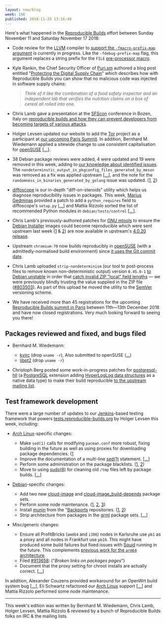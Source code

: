 ```yaml
---
layout: new/blog
week: 186
published: 2018-11-20 13:16:40
---
```


Here's what happened in the [Reproducible Builds](https://reproducible-builds.org) effort between Sunday November 11 and Saturday November 17 2018:

* Code review for the [LLVM](https://llvm.org/) compiler to [support the `-fmacro-prefix-map` argument](https://reviews.llvm.org/D49466) is currently in progress. Like the `-fdebug-prefix-map` flag, this argument replaces a string prefix for the `FILE` [pre-processor macro](https://en.wikipedia.org/wiki/C_preprocessor).

* Kyle Rankin, the Chief Security Officer of [Puri.sm](https://puri.sm/posts/protecting-the-digital-supply-chain/) authored a blog post entitled "[Protecting the Digital Supply Chain](https://puri.sm/posts/protecting-the-digital-supply-chain/)" which describes how with Reproducible Builds you can show that no malicious code was injected in software supply chains:

    > *Think of it like the combination of a food safety inspector and an independent lab that verifies the nutrition claims on a box of cereal all rolled into one.*

* Chris Lamb gave a presentation at the [SFScon](https://www.sfscon.it) conference in Bozen, Italy on [reproducible builds and how they can prevent developers from becoming targets of various attacks](https://www.sfscon.it/talks/you-think-youre-not-a-target-a-tale-of-three-developers/).

* Holger Levsen updated our website to add the [Tor](https://www.torproject.org/) project as a participant at [our upcoming Paris Summit](https://reproducible-builds.org/events/paris2018/). In addition, Bernhard M. Wiedemann applied a sitewide change to use consistent capitalisation for [openSUSE](https://www.opensuse.org/) [[...](https://salsa.debian.org/reproducible-builds/reproducible-website/commit/1bd9083)].

* 38 Debian package reviews were added, 4 were updated and 19 were removed in this week, adding to [our knowledge about identified issues](https://tests.reproducible-builds.org/debian/index_issues.html). The `nondeterminstic_output_in_pkgconfig_files_generated_by_meson` was removed as a fix was applied upstream [[...](https://salsa.debian.org/reproducible-builds/reproducible-notes/commit/e1cf42dc)], and the note for the `randomness_in_binaries_generated_by_golang` issue was updated. ([1](https://salsa.debian.org/reproducible-builds/reproducible-notes/commit/0efa6b16), [2](https://salsa.debian.org/reproducible-builds/reproducible-notes/commit/8139ba15))

* [diffoscope](https://diffoscope.org/) is our in-depth "diff-on-steroids" utility which helps us diagnose reproducibility issues in packages. This week, [Marius Gedminas](https://gedmin.as/) provided a patch to add a `python_requires` field to diffoscope's `setup.py` [[...](https://salsa.debian.org/reproducible-builds/diffoscope/commit/8e5e9b8)] and Mattia Rizzolo sorted the list of recommended Python modules in `debian/tests/control` [[...]](https://salsa.debian.org/reproducible-builds/diffoscope/commit/b618777).

* Chris Lamb's previously-authored patches for [GNU mtools](https://www.gnu.org/software/mtools/) to ensure the [Debian Installer](https://www.debian.org/devel/debian-installer/) images could become reproducible which were sent upstream last week ([1](http://lists.gnu.org/archive/html/info-mtools/2018-10/msg00003.html) & [2](http://lists.gnu.org/archive/html/info-mtools/2018-10/msg00004.html)) are now available in upstream's [4.0.20 release](http://lists.gnu.org/archive/html/info-mtools/2018-11/msg00004.html).

* Upstream `chromium-70` now builds reproducibly in [openSUSE](https://opensuse.org) (with a admittedly-normalised build environment) since [it uses the Git commit date](https://chromium-review.googlesource.com/c/chromium/src/+/1167913).

* Chris Lamb uploaded `strip-nondeterminism` (our tool to post-process files to remove known non-deterministic output) version `0.45.0-1` [to Debian unstable](https://tracker.debian.org/news/1002630/accepted-strip-nondeterminism-0450-1-source-all-into-unstable/) in order that [catch invalid ZIP "local" field lengths](https://salsa.debian.org/reproducible-builds/strip-nondeterminism/commit/e5f5008) — we were previously blindly trusting the value supplied in the ZIP file ([#803503](https://bugs.debian.org/803503)). As part of this upload he moved the utility to the [SemVer](https://semver.org) versioning scheme.

* We have received more than 45 registrations for the upcoming [Reproducible Builds summit in Paris](https://reproducible-builds.org/events/paris2018/) between 11th—13th December 2018 and have now closed registrations. Very much looking forward to seeing you there!


Packages reviewed and fixed, and bugs filed
-------------------------------------------

* Bernhard M. Wiedemann:
    * [kvirc](https://github.com/kvirc/KVIrc/pull/2411) (drop `uname -r`), Also submitted to openSUSE ([...](https://build.opensuse.org/request/show/649892))
    * [libpt2](https://build.opensuse.org/request/show/649968) (drop `uname -r`)

* Christoph Berg posted some work-in-progress patches for [postgresql-hll](https://github.com/citusdata/postgresql-hll) (a [PostgreSQL](https://www.postgresql.org/) extension adding [HyperLogLog data structures](https://en.wikipedia.org/wiki/HyperLogLog) as a native data type) to make their build reproducible [to the upstream mailing list](https://www.postgresql.org/message-id/20181113104005.GA32154%40msg.credativ.de).

Test framework development
--------------------------

There were a large number of updates to our [Jenkins](https://jenkins.io/)-based testing framework that powers [tests.reproducible-builds.org](tests.reproducible-builds.org) by Holger Levsen this week, including:

* [Arch Linux](https://www.archlinux.org/)-specific changes:

    * Make `sed(1)` calls for modifying `pacman.conf` more robust, fixing building in the future as well as using proxies for downloading package dependencies. ([1](https://salsa.debian.org/qa/jenkins.debian.net/commit/be8fc3f5)
    * Improve the documentation of a multi-line [sed(1)](https://www.gnu.org/software/sed/manual/sed.html) statement. [[...](https://salsa.debian.org/qa/jenkins.debian.net/commit/243d7312)]
    * Perform some administration on the package blacklists. ([1](https://salsa.debian.org/qa/jenkins.debian.net/commit/dbe42fac), [2](https://salsa.debian.org/qa/jenkins.debian.net/commit/02f5df90))
    * Move to using [sudo(8)](https://www.sudo.ws/) for cleaning old `/tmp` files left by package builds. [[...](https://salsa.debian.org/qa/jenkins.debian.net/commit/9a931cf7)]

* [Debian](https://www.debian.org/)-specific changes:

    * Add two new [cloud-image](https://tests.reproducible-builds.org/debian/buster/amd64/pkg_set_cloud-image.html) and [cloud-image_build-depends](https://tests.reproducible-builds.org/debian/buster/amd64/pkg_set_cloud-image_build-depends.html) package sets.
    * Perform some node maintenance. ([1](https://salsa.debian.org/qa/jenkins.debian.net/commit/39ddce21), [2](https://salsa.debian.org/qa/jenkins.debian.net/commit/81815405), [3](https://salsa.debian.org/qa/jenkins.debian.net/commit/adf8ae17))
    * Install [munin](http://munin-monitoring.org/) from the "[Backports](https://backports.debian.org/) repositories. ([1](https://salsa.debian.org/qa/jenkins.debian.net/commit/093ff284), [2](https://salsa.debian.org/qa/jenkins.debian.net/commit/0c013bbf))
    * Strip architecture from packages in the [grml](https://grml.org/) package sets. [[...](https://salsa.debian.org/qa/jenkins.debian.net/commit/bea13e74)]

* Misc/generic changes:

    * Ensure all ProfitBricks (`amd64` and `i386`) nodes in Karlsruhe use `pb1` as a proxy and all nodes in Frankfurt use `pb10`. This might have produced some build failures but fixed issues with [Squid](http://www.squid-cache.org/) running in the future. This complements [previous work for the `arm64` architecture](https://bugs.debian.org/909838).
    * Filed [#913658](https://bugs.debian.org/913658): ("*Broken links on packages pages*")
    * Document that the proxy setting for chroot installs are actually correct. [[...](https://salsa.debian.org/qa/jenkins.debian.net/commit/4fa6f14f)]

In addition, Alexander Couzens provided workaround for an OpenWrt build system bug [[...](https://salsa.debian.org/qa/jenkins.debian.net/commit/4a97c4c0)], Eli Schwartz refactored our [Arch Linux](https://www.archlinux.org/) support [[...](https://salsa.debian.org/qa/jenkins.debian.net/commit/539f38b8)] and Mattia Rizzolo performed some node maintenance.


---

This week's edition was written by Bernhard M. Wiedemann, Chris Lamb, Holger Levsen, Mattia Rizzolo & reviewed by a bunch of Reproducible Builds folks on IRC & the mailing lists.
